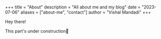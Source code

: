 +++
title = "About"
description = "All about me and my blog"
date = "2023-07-06"
aliases = ["about-me", "contact"]
author = "Vishal Mandadi"
+++



<!-- {{< figure src="/img/gojo.png" width=100% >}} -->


Hey there!

This part's under construction:eyes:
<!-- 
Welcome to my little blog corner! Here, I dive into all things technical. Get ready for some mind-blowing stuff on Reinforcement Learning for the next few months. I'll be spilling the beans on policy gradients and the cutting-edge research going on in this field. Oh, and don't be surprised if I occasionally wander into the realms of economics or neuroscience. My brain can't resist the temptation of exploring diverse topics—it takes "unity in diversity" to a whole new level! So stick around and let's have some fun together :fire:.

Yup, I watch animes occasionally :eyes:. -->
<!-- ![Alt text](/img/author.jpg "a title") -->

